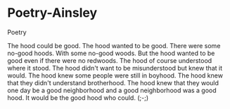 # Poetry-Ainsley
Poetry

The hood could be good.
The hood wanted to be good.
There were some no-good hoods.
With some no-good woods.
But the hood wanted to be good even if there were no redwoods.
The hood of course understood where it stood.
The hood didn't want to be misunderstood but knew that it would.
The hood knew some people were still in boyhood.
The hood knew that they didn't understand brotherhood.
The hood knew that they would one day be a good neighborhood and a good neighborhood was a good hood.
It would be the good hood who could. 
(;-;)
